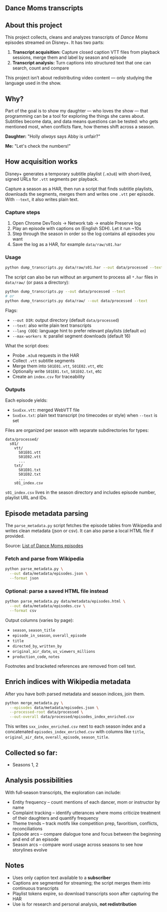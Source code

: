 ## Dance Moms transcripts

## About this project
This project collects, cleans and analyzes transcripts of *Dance Moms* episodes streamed on Disney+. It has two parts:

1. **Transcript acquisition:** Capture closed caption VTT files from playback sessions, merge them and label by season and episode
2. **Transcript analysis:** Turn captions into structured text that one can search, count and compare

This project isn’t about redistributing video content — only studying the language used in the show. 

## Why?
Part of the goal is to show my daughter — who loves the show — that programming can be a tool for exploring the things she cares about. Subtitles become data, and data means questions can be tested: who gets mentioned most, when conflicts flare, how themes shift across a season.

**Daughter:** "Holly *always* says Abby is unfair?"

**Me:** "Let's check the numbers!"

## How acquisition works
Disney+ generates a temporary subtitle playlist (`.m3u8`) with short‑lived, signed URLs for `.vtt` segments per playback.

Capture a season as a HAR, then run a script that finds subtitle playlists, downloads the segments, merges them and writes one `.vtt` per episode. With `--text`, it also writes plain text.

### Capture steps
1. Open Chrome DevTools → Network tab → enable Preserve log
2. Play an episode with captions on (English SDH). Let it run ~10s
3. Step through the season in order so the log contains all episodes you want
4. Save the log as a HAR, for example `data/raw/s01.har`

### Usage
```bash
python dump_transcripts.py data/raw/s01.har --out data/processed --text
```

The script can also be run without an argument to process all `*.har` files in `data/raw/` (or pass a directory):
```bash
python dump_transcripts.py --out data/processed --text
# or
python dump_transcripts.py data/raw/ --out data/processed --text
```

Flags:
- `--out DIR`: output directory (default `data/processed`)
- `--text`: also write plain text transcripts
- `--lang CODE`: language hint to prefer relevant playlists (default `en`)
- `--max-workers N`: parallel segment downloads (default 16)

What the script does:
- Probe `.m3u8` requests in the HAR
- Collect `.vtt` subtitle segments
- Merge them into `S01E01.vtt`, `S01E02.vtt`, etc
- Optionally write `S01E01.txt`, `S01E02.txt`, etc
- Create an `index.csv` for traceability

### Outputs
Each episode yields:
- `SxxExx.vtt`: merged WebVTT file
- `SxxExx.txt`: plain text transcript (no timecodes or style) when `--text` is set

Files are organized per season with separate subdirectories for types:

```
data/processed/
  s01/
    vtt/
      S01E01.vtt
      S01E02.vtt
      ...
    txt/
      S01E01.txt
      S01E02.txt
      ...
    s01_index.csv
```

`s01_index.csv` lives in the season directory and includes episode number, playlist URL and IDs.

## Episode metadata parsing
The `parse_metadata.py` script fetches the episode tables from Wikipedia and writes clean metadata (json or csv). It can also parse a local HTML file if provided.

Source: [List of Dance Moms episodes](https://en.wikipedia.org/wiki/List_of_Dance_Moms_episodes)

### Fetch and parse from Wikipedia
```bash
python parse_metadata.py \
  --out data/metadata/episodes.json \
  --format json
```

### Optional: parse a saved HTML file instead
```bash
python parse_metadata.py data/metadata/episodes.html \
  --out data/metadata/episodes.csv \
  --format csv
```

Output columns (varies by page):
- `season`, `season_title`
- `episode_in_season`, `overall_episode`
- `title`
- `directed_by`, `written_by`
- `original_air_date`, `us_viewers_millions`
- `production_code`, `notes`

Footnotes and bracketed references are removed from cell text.

## Enrich indices with Wikipedia metadata
After you have both parsed metadata and season indices, join them.

```bash
python merge_metadata.py \
  --episodes data/metadata/episodes.json \
  --processed-root data/processed \
  --out-overall data/processed/episodes_index_enriched.csv
```

This writes `sxx_index_enriched.csv` next to each season index and a concatenated `episodes_index_enriched.csv` with columns like `title`, `original_air_date`, `overall_episode`, `season_title`.

## Collected so far: 
- Seasons 1, 2

## Analysis possibilities
With full‑season transcripts, the exploration can include:
- Entity frequency – count mentions of each dancer, mom or instructor by name
- Complaint tracking – identify utterances where moms criticize treatment of their daughters and quantify frequency
- Theme trends – track motifs like competition prep, favoritism, conflicts, reconciliations
- Episode arcs – compare dialogue tone and focus between the beginning and end of an episode
- Season arcs – compare word usage across seasons to see how storylines evolve

## Notes
- Uses only caption text available to a **subscriber**
- Captions are segmented for streaming; the script merges them into continuous transcripts
- Playlist tokens expire, so download transcripts soon after capturing the HAR
- Use is for research and personal analysis, **not redistribution**